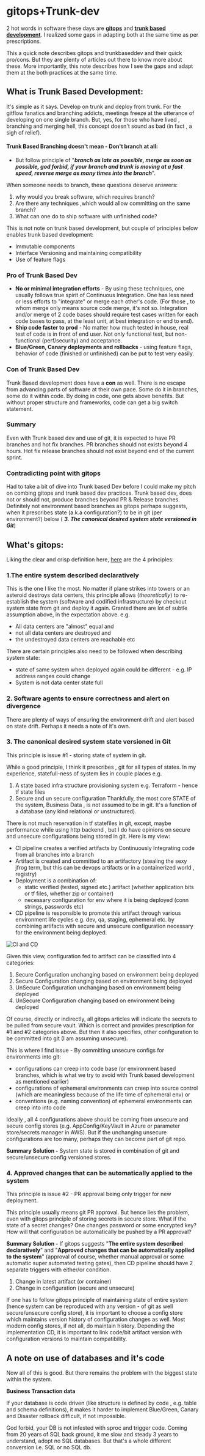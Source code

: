 # gitops+Trunk-dev
2 hot words in software these days are [**gitops**](https://www.weave.works/technologies/gitops/) and [**trunk based development**](https://trunkbaseddevelopment.com/). I realized some gaps in adapting both at the same time as per prescriptions.

This a quick note describes gitops and trunkbaseddev and their quick pro/cons. But they are plenty of articles out there to know more about these.
More importantly, this note describes how I see the gaps and adapt them at the both practices at the same time.

## What is Trunk Based Development:
It's simple as it says. Develop on trunk and deploy from trunk. For the gitflow fanatics and branching addicts, meetings freeze at the utterance of developing on one single branch. But, yes, for those who have lived , branching and merging hell, this concept doesn't sound as bad (in fact , a sigh of relief).
#### Trunk Based Branching doesn't mean - Don't branch at all:

 - But follow principle of "***branch as late as possible, merge as soon as possible, god forbid, if your branch and trunk is moving at a fast speed, reverse merge as many times into the branch***". 

When someone needs to branch, these questions deserve answers:
   1. why would you break software, which requires branch?
   2. Are there any techniques ,which would allow committing on the same branch?
   3. What can one do to ship software with unfinished code?

 This is not note on trunk based development, but couple of principles below enables trunk based development:
- Immutable components
- Interface Versioning and maintaining compatibility
- Use of feature flags
### Pro of Trunk Based Dev
- **No or minimal integration efforts** - By using these techniques, one usually follows true spirit of Continuous Integration. One has less need or less efforts to "integrate" or merge each other's code. (For those , to whom merge only means source code merge, it's not so. Integration and/or merge of 2 code bases should require test cases written for each code bases to pass, at the least unit, at best integration or end to end).
- **Ship code faster to prod** - No matter how much tested in house, real test of code is in front of end user. Not only functional test, but non-functional (perf/security) and acceptance.
- **Blue/Green, Canary deployments and rollbacks** - using feature flags, behavior of code (finished or unfinished) can be put to test very easily.

### Con of Trunk Based Dev
Trunk Based development does have a **con** as well. There is no escape from advancing parts of software at their own pace. Some do it in branches, some do it within code. By doing in code, one gets above benefits. But without proper structure and frameworks, code can get a big switch statement.

### Summary
Even with Trunk based dev and use of git, it is expected to have PR branches and hot fix branches. PR branches should not exists beyond 4 hours. Hot fix release branches should not exist beyond end of the current sprint.

### Contradicting point with gitops
Had to take a bit of dive into Trunk based Dev before I could make my pitch on combing gitops and trunk based dev practices. Trunk based dev, does not or should not, produce branches beyond PR & Release branches. Definitely not environment based branches as gitops perhaps suggests, when it prescribes state (a.k.a configuration?) to be in git (per environment?) below ( ***3. The canonical desired system state versioned in Git***)

## What's gitops:

Liking the clear and crisp definition here, [here](https://www.weave.works/technologies/gitops/) are the 4 principles:
### 1.The entire system described declaratively 
This is the one I like the most. No matter if plane strikes into towers or an asteroid destroys data centers, this principle allows (*theoretically*) to re-establish the system (software and codified infrastructure) by checkout system state from git and deploy it again. Granted there are lot of subtle assumption above, in the expectation above. e.g.
 - All data centers are "almost" equal and
 - not all data centers are destroyed and
 - the undestroyed data centers are reachable etc

There are certain principles also need to be followed when describing system state:
 - state of same system when deployed again could be different - e.g. IP address ranges could change
 - System is not data center state full

### 2. Software agents to ensure correctness and alert on divergence
There are plenty of ways of ensuring the environment drift and alert based on state drift. Perhaps it needs a note of it's own.
### 3. The canonical desired system state versioned in Git
This principle is issue #1 - storing state of system in git. 

While a good principle, I think it prescribes , git for all types of states. In my experience, statefull-ness of system lies in couple places e.g.
 1. A state based infra structure provisioning system e.g. Terraform - hence tf state files
 2. Secure and un secure configuration
Thankfully, the most core STATE of the system, Business Data , is not assumed to be in git. It's a function of a database (any kind relational or unstructured).

There is not much reservation in tf statefiles in git, except, maybe performance while using http backend , but I do have opinions on secure and unsecure configurations being stored in git. Here is my view:
- CI pipeline creates a verified artifacts by Continuously Integrating code from all branches into a branch
- Artifact is created and committed to an artifactory (stealing the sexy jfrog term, but this can be devops artifacts or in a containerized world , registry)
- Deployment is a combination of:
    - static verified (tested, signed etc.) artifact (whether application bits or tf files, whether zip or container)
    - necessary configuration for env where it is being deployed (conn strings, passwords etc)
- CD pipeline is responsible to promote this artifact through various environment life cycles e.g. dev, qa, staging, ephemeral etc. by combining  artifacts with secure and unsecure configuration necessary for the environment being deployed.

![CI and CD](https://raw.githubusercontent.com/vjavle/vjavle.github.io/master/assets/images/deployments.svg)

Given this view, configuration fed to artifact can be classified into 4 categories:

 1. Secure Configuration unchanging based on environment being deployed
 2. Secure Configuration changing based on environment being deployed
 3. UnSecure Configuration unchanging based on environment being deployed
 4. UnSecure Configuration changing based on environment being deployed

Of course, directly or indirectly, all gitops articles will indicate the secrets to be pulled from secure vault. Which is correct and provides prescription for #1 and #2 categories above.
But then it also specifies, other configuration to be committed into git (I am assuming unsecure).

This is where I find issue - By committing unsecure configs for environments into git:
 - configurations can creep into code base (or environment based branches, which is what we try to avoid with Trunk based development as mentioned earlier)
- configurations of ephemeral environments can creep into source control (which are meaningless because of the life time of ephemeral env) or
- conventions (e.g. naming convention) of ephemeral environments can creep into into  code

Ideally , all 4 configurations above should be coming from unsecure and secure config stores (e.g. AppConfig/KeyVault in Azure or parameter store/secrets manager in AWS).
But if the unchanging unsecure configurations are too many, perhaps they can become part of git repo.

**Summary Solution -** System state is stored in combination of git and secure/unsecure config versioned stores.
### 4. Approved changes that can be automatically applied to the system
This principle is issue #2 - PR approval being only trigger for new deployment. 

This principle usually means git PR approval. But hence lies the problem, even with gitops principle of storing secrets in secure store. What if the state of a secret changes? One changes password or some encrypted key? How will that configuration be automatically be pushed by a PR approval?

**Summary Solution -**
If gitops suggests "**The entire system described declaratively**" and "**Approved changes that can be automatically applied to the system**" (approval of course, whether manual approval or some automatic super automated testing gates), then CD pipeline should have 2 separate triggers with either/or condition.
  1. Change in latest artifact (or container)
  2. Change in configuration (secure and unsecure)

If one has to follow gitops principle of maintaining state of entire system (hence system can be reproduced with any version - of git as well secure/unsecure config store), it is important to choose a config store which maintains version history of configuration changes as well. Most modern config stores, if not all, do maintain history.
Depending the implementation CD, it is important to link code/bit artifact version with configuration versions to maintain compatibility.

## A note on use of databases and it's code
Now all of this is good. But there remains the problem with the biggest state within the system.

**Business Transaction data**

If your database is code driven (like structure is defined by code , e.g. table and schema definitions), it makes it harder to implement Blue/Green, Canary and Disaster rollback difficult, if not impossible.

God forbid, your DB is not infested with sproc and trigger code.
Coming from 20 years of SQL back ground, it me slow and steady 3 years to understand, adopt no SQL databases.
But that's a whole different conversion i.e. SQL or no SQL db.